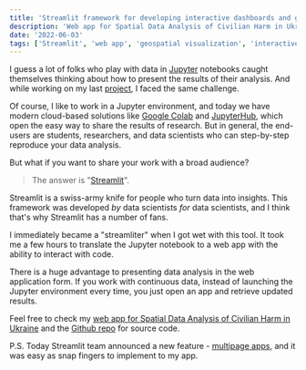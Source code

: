 ```yaml
---
title: 'Streamlit framework for developing interactive dashboards and geospatial visualization'
description: 'Web app for Spatial Data Analysis of Civilian Harm in Ukraine.'
date: '2022-06-03'
tags: ['Streamlit', 'web app', 'geospatial visualization', 'interactive dashboards']
---
```


I guess a lot of folks who play with data in [Jupyter](https://jupyter.org/) notebooks caught themselves thinking about how to present the results of their analysis. And while working on my last [project](https://pancheliuga.com/projects/spatial-data-analysis-of-civilian-harm-in-ukraine/), I faced the same challenge.

Of course, I like to work in a Jupyter environment, and today we have modern cloud-based solutions like [Google Colab](https://colab.research.google.com/) and [JupyterHub](https://jupyter.org/hub), which open the easy way to share the results of research. But in general, the end-users are students, researchers, and data scientists who can step-by-step reproduce your data analysis.

But what if you want to share your work with a broad audience?

> The answer is "[Streamlit](https://streamlit.io/)". 

Streamlit is a swiss-army knife for people who turn data into insights. This framework was developed *by* data scientists *for* data scientists, and I think that's why Streamlit has a number of fans.

I immediately became a "streamliter" when I got wet with this tool. It took me a few hours to translate the Jupyter notebook to a web app with the ability to interact with code.

There is a huge advantage to presenting data analysis in the web application form. If you work with continuous data, instead of launching the Jupyter environment every time, you just open an app and retrieve updated results.

Feel free to check my [web app for Spatial Data Analysis of Civilian Harm in Ukraine](https://share.streamlit.io/pancheliuga/civilian-harm-app/main/Home.py) and the [Github repo](https://github.com/Pancheliuga/civilian-harm-app) for source code.

P.S. Today Streamlit team announced a new feature - [multipage apps](https://blog.streamlit.io/introducing-multipage-apps/), and it was easy as snap fingers to implement to my app.